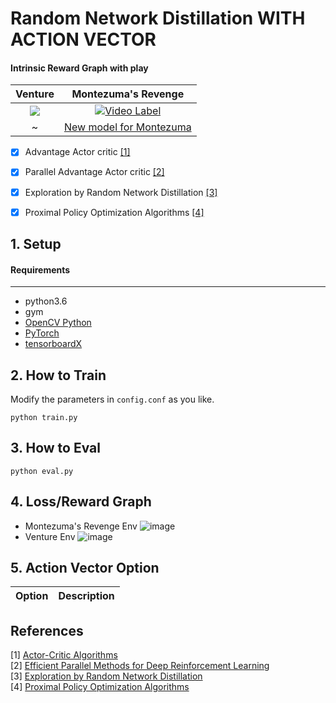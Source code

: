 # Random Network Distillation WITH ACTION VECTOR
#### Intrinsic Reward Graph with play
| Venture             |  Montezuma's Revenge |
:-------------------------:|:-------------------------:
![](https://github.com/jcwleo/random-network-distillation-pytorch/blob/master/asset/venture.gif)  |  [![Video Label](https://github.com/jcwleo/random-network-distillation-pytorch/blob/master/asset/montezuma.gif)](https://youtu.be/eEoHnkDUw4k?t=0s)
 ~ | [New model for Montezuma](https://www.youtube.com/watch?v=IxXHQDHvGoE&feature=youtu.be)

- [x] Advantage Actor critic [[1]](#references)
- [x] Parallel Advantage Actor critic [[2]](#references)
- [x] Exploration by Random Network Distillation [[3]](#references)
- [x] Proximal Policy Optimization Algorithms [[4]](#references)

 
## 1. Setup
####  Requirements

------------

- python3.6
- gym
- [OpenCV Python](https://pypi.python.org/pypi/opencv-python)
- [PyTorch](http://pytorch.org/)
- [tensorboardX](https://github.com/lanpa/tensorboardX)


## 2. How to Train
Modify the parameters in `config.conf` as you like.
```
python train.py
```

## 3. How to Eval
```
python eval.py
```

## 4. Loss/Reward Graph
- Montezuma's Revenge Env
![image](https://user-images.githubusercontent.com/23333028/50719328-de9a9400-10dd-11e9-8c8c-29f7709cdf1d.png)
- Venture Env
![image](https://user-images.githubusercontent.com/23333028/48773457-c37cec00-ed0a-11e8-8c20-f9c35effc42d.png)

## 5. Action Vector Option
| Option |  Description |
|:--:|:--:|


References
----------

[1] [Actor-Critic Algorithms](https://papers.nips.cc/paper/1786-actor-critic-algorithms.pdf)    
[2] [Efficient Parallel Methods for Deep Reinforcement Learning](https://arxiv.org/abs/1705.04862)  
[3] [Exploration by Random Network Distillation](https://arxiv.org/abs/1810.12894)   
[4] [Proximal Policy Optimization Algorithms](https://arxiv.org/abs/1707.06347)  
  
